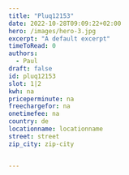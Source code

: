 ```yaml
---
title: "Pluq12153"
date: 2022-10-28T09:09:22+02:00
hero: /images/hero-3.jpg
excerpt: "A default excerpt"
timeToRead: 0
authors:
  - Paul
draft: false
id: pluq12153
slot: 1|2
kwh: na
priceperminute: na
freechargefor: na
onetimefee: na
country: de
locationname: locationname
street: street
zip_city: zip-city


---
```

